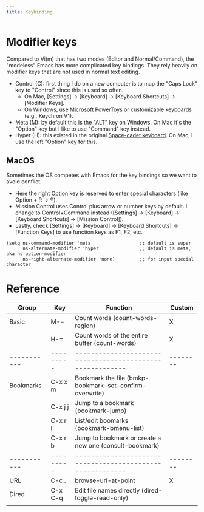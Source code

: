 ```yaml
---
title: Keybinding
---
```


# Modifier keys

Compared to Vi(m) that has two modes (Editor and Normal/Command), the "modeless" Emacs has more complicated key
bindings. They rely heavily on modifier keys that are not used in normal text editing. 

- Control (C): first thing I do on a new computer is to map the "Caps Lock" key to "Control" since this is used so
  often. 
  - On Mac, [Settings] -> [Keyboard] -> [Keyboard Shortcuts] -> [Modifier Keys].
  - On Windows, use [Microsoft PowerToys](https://learn.microsoft.com/en-us/windows/powertoys/) or customizable keyboards (e.g., Keychron V1).
- Meta (M): by default this is the "ALT" key on Windows. On Mac it's the "Option" key but I like to use "Command"
  key instead.
- Hyper (H): this existed in the original [Space-cadet keyboard](https://en.wikipedia.org/wiki/Space-cadet_keyboard). On Mac, I use the left "Option" key for this.

## MacOS

Sometimes the OS competes with Emacs for the key bindings so we want to avoid conflict. 

- Here the right Option key is reserved to enter special characters (like Option + R -> ®). 
- Mission Control uses Control plus arrow or number keys by default. I change to Control+Command instead ([Settings]
  -> [Keyboard] -> [Keyboard Shortcuts] -> [Mission Control]).
- Lastly, check [Settings] -> [Keyboard] -> [Keyboard Shortcuts] -> [Function Keys] to use function keys as F1, F2,
  etc.

```emacs-lisp
(setq ns-command-modifier 'meta                  ;; default is super
      ns-alternate-modifier 'hyper               ;; default is meta, aka ns-option-modifier
      ns-right-alternate-modifier 'none)         ;; for input special character
```

# Reference

| Group     | Key     | Function                                                | Custom |
|-----------|---------|---------------------------------------------------------|--------|
| Basic     | M-=     | Count words (count-words-region)                        | X      |
|           | H-=     | Count words of the entire buffer (count-words)          | X      |
|-----------|---------|---------------------------------------------------------|--------|
| Bookmarks | C-x x m | Bookmark the file (bmkp-bookmark-set-confirm-overwrite) |        |
|           | C-x j j | Jump to a bookmark (bookmark-jump)                      |        |
|           | C-x r l | List/edit boomarks (bookmark-bmenu-list)                |        |
|           | C-x r b | Jump to bookmark or create a new one (consult-bookmark) |        |
|-----------|---------|---------------------------------------------------------|--------|
| URL       | C-c .   | browse-url-at-point                                     | X      |
| Dired     | C-x C-q | Edit file names directly (dired-toggle-read-only)       |        |
|           |         |                                                         |        |
